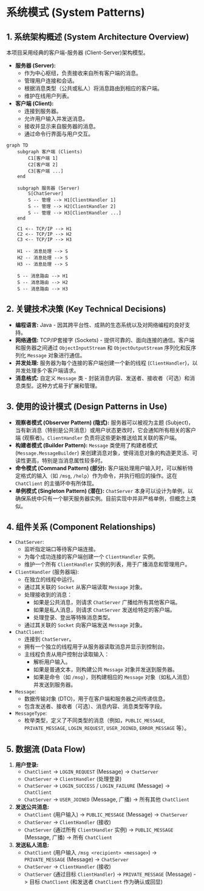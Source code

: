 # 系统模式 (System Patterns)

## 1. 系统架构概述 (System Architecture Overview)
本项目采用经典的客户端-服务器 (Client-Server)架构模型。

*   **服务器 (Server):**
    *   作为中心枢纽，负责接收来自所有客户端的消息。
    *   管理用户连接和会话。
    *   根据消息类型（公共或私人）将消息路由到相应的客户端。
    *   维护在线用户列表。
*   **客户端 (Client):**
    *   连接到服务器。
    *   允许用户输入并发送消息。
    *   接收并显示来自服务器的消息。
    *   通过命令行界面与用户交互。

```mermaid
graph TD
    subgraph 客户端 (Clients)
        C1[客户端 1]
        C2[客户端 2]
        C3[客户端 ...]
    end

    subgraph 服务器 (Server)
        S[ChatServer]
        S -- 管理 --> H1[ClientHandler 1]
        S -- 管理 --> H2[ClientHandler 2]
        S -- 管理 --> H3[ClientHandler ...]
    end

    C1 <-- TCP/IP --> H1
    C2 <-- TCP/IP --> H2
    C3 <-- TCP/IP --> H3

    H1 -- 消息处理 --> S
    H2 -- 消息处理 --> S
    H3 -- 消息处理 --> S

    S -- 消息路由 --> H1
    S -- 消息路由 --> H2
    S -- 消息路由 --> H3
```

## 2. 关键技术决策 (Key Technical Decisions)
*   **编程语言:** Java - 因其跨平台性、成熟的生态系统以及对网络编程的良好支持。
*   **网络通信:** TCP/IP套接字 (Sockets) - 提供可靠的、面向连接的通信。客户端和服务器之间通过 `ObjectInputStream` 和 `ObjectOutputStream` 序列化和反序列化 `Message` 对象进行通信。
*   **并发处理:** 服务器为每个连接的客户端创建一个新的线程 (`ClientHandler`)，以并发处理多个客户端请求。
*   **消息格式:** 自定义 `Message` 类 - 封装消息内容、发送者、接收者（可选）和消息类型。这种方式易于扩展和管理。

## 3. 使用的设计模式 (Design Patterns in Use)
*   **观察者模式 (Observer Pattern) (隐式):** 服务器可以被视为主题 (Subject)，当有新消息（特别是公共消息）或用户状态更改时，它会通知所有相关的客户端 (观察者)。`ClientHandler` 负责将这些更新推送给其关联的客户端。
*   **构建者模式 (Builder Pattern):** `Message` 类使用了构建者模式 (`Message.MessageBuilder`) 来创建消息对象，使得消息对象的构造更灵活、可读性更高，特别是当消息属性较多时。
*   **命令模式 (Command Pattern) (部分):** 客户端处理用户输入时，可以解析特定格式的输入（如 `/msg`, `/help`）作为命令，并执行相应的操作。这在 `ChatClient` 的主循环中有所体现。
*   **单例模式 (Singleton Pattern) (潜在):** `ChatServer` 本身可以设计为单例，以确保系统中只有一个聊天服务器实例。目前实现中并非严格单例，但概念上类似。

## 4. 组件关系 (Component Relationships)
*   `ChatServer`:
    *   监听指定端口等待客户端连接。
    *   为每个成功连接的客户端创建一个 `ClientHandler` 实例。
    *   维护一个所有 `ClientHandler` 实例的列表，用于广播消息和管理用户。
*   `ClientHandler` (服务器端):
    *   在独立的线程中运行。
    *   通过其关联的 `Socket` 从客户端读取 `Message` 对象。
    *   处理接收到的消息：
        *   如果是公共消息，则请求 `ChatServer` 广播给所有其他客户端。
        *   如果是私人消息，则请求 `ChatServer` 发送给特定的客户端。
        *   处理登录、登出等特殊消息类型。
    *   通过其关联的 `Socket` 向客户端发送 `Message` 对象。
*   `ChatClient`:
    *   连接到 `ChatServer`。
    *   拥有一个独立的线程用于从服务器读取消息并显示到控制台。
    *   主线程负责从用户控制台读取输入：
        *   解析用户输入。
        *   如果是普通文本，则构建公共 `Message` 对象并发送到服务器。
        *   如果是命令（如 `/msg`），则构建相应的 `Message` 对象（如私人消息）并发送到服务器。
*   `Message`:
    *   数据传输对象 (DTO)，用于在客户端和服务器之间传递信息。
    *   包含发送者、接收者（可选）、消息内容、消息类型等字段。
*   `MessageType`:
    *   枚举类型，定义了不同类型的消息（例如，`PUBLIC_MESSAGE`, `PRIVATE_MESSAGE`, `LOGIN_REQUEST`, `USER_JOINED`, `ERROR_MESSAGE` 等）。

## 5. 数据流 (Data Flow)
1.  **用户登录:**
    *   `ChatClient` -> `LOGIN_REQUEST` (Message) -> `ChatServer`
    *   `ChatServer` -> `ClientHandler` (处理登录)
    *   `ChatServer` -> `LOGIN_SUCCESS` / `LOGIN_FAILURE` (Message) -> `ChatClient`
    *   `ChatServer` -> `USER_JOINED` (Message, 广播) -> 所有其他 `ChatClient`
2.  **发送公共消息:**
    *   `ChatClient` (用户输入) -> `PUBLIC_MESSAGE` (Message) -> `ChatServer`
    *   `ChatServer` -> `ClientHandler` (接收)
    *   `ChatServer` (通过所有 `ClientHandler` 实例) -> `PUBLIC_MESSAGE` (Message, 广播) -> 所有 `ChatClient`
3.  **发送私人消息:**
    *   `ChatClient` (用户输入 `/msg <recipient> <message>`) -> `PRIVATE_MESSAGE` (Message) -> `ChatServer`
    *   `ChatServer` -> `ClientHandler` (接收)
    *   `ChatServer` (通过目标 `ClientHandler`) -> `PRIVATE_MESSAGE` (Message) -> 目标 `ChatClient` (和发送者 `ChatClient` 作为确认或回显)